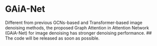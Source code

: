 # GAiA-Net
Different from previous GCNs-based and Transformer-based image denoising methods, the proposed Graph Attention in Attention Network (GAiA-Net) for image denoising has stronger denoising performance. ## The code will be released as soon as possible.
